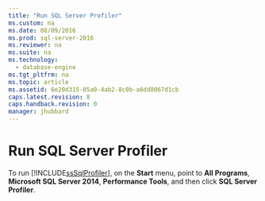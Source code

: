 ```yaml
---
title: "Run SQL Server Profiler"
ms.custom: na
ms.date: 08/09/2016
ms.prod: sql-server-2016
ms.reviewer: na
ms.suite: na
ms.technology: 
  - database-engine
ms.tgt_pltfrm: na
ms.topic: article
ms.assetid: 6e20d315-05a0-4ab2-8c0b-a6dd8067d1cb
caps.latest.revision: 8
caps.handback.revision: 0
manager: jhubbard
---
```

# Run SQL Server Profiler
To run [!INCLUDE[ssSqlProfiler](../../Topics/TopicNameContainA/tokens/ssSqlProfiler_md.md)], on the **Start** menu, point to **All Programs**, **Microsoft SQL Server 2014**, **Performance Tools**, and then click **SQL Server Profiler**.